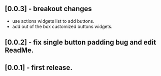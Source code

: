 ## [0.0.3] - breakout changes

- use actions widgets list to add buttons.
- add out of the box customized buttons widgets.


## [0.0.2] - fix single button padding bug and edit ReadMe.

## [0.0.1] - first release.
